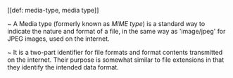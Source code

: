 [[def: media-type, media type]]

~ A Media type (formerly known as _MIME type_) is a standard way to indicate the nature and format of a file, in the same way as 'image/jpeg' for JPEG images, used on the internet.

~ It is a two-part identifier for file formats and format contents transmitted on the internet. Their purpose is somewhat similar to file extensions in that they identify the intended data format.
